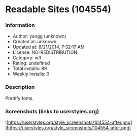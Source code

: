 # Readable Sites (104554)

### Information
- Author: yangg (unknown)
- Created at: unknown
- Updated at: 8/21/2014, 7:32:17 AM
- License: NO-REDISTRIBUTION
- Category: w3
- Rating: undefined
- Total installs: 89
- Weekly installs: 0


### Description
Prettify fonts.


### Screenshots (links to userstyles.org)
![https://userstyles.org/style_screenshots/104554-after.png](https://userstyles.org/style_screenshots/104554-after.png)


